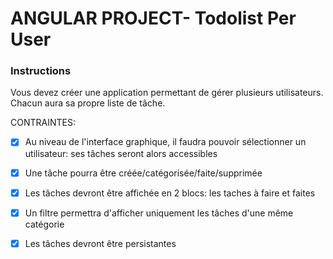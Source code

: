 # ANGULAR PROJECT- Todolist Per User

### Instructions
Vous devez créer une application permettant de gérer plusieurs utilisateurs.
Chacun aura sa propre liste de tâche.


CONTRAINTES:
- [x] Au niveau de l'interface graphique, il faudra pouvoir sélectionner un utilisateur: ses tâches seront alors accessibles
- [x] Une tâche pourra être créée/catégorisée/faite/supprimée
- [x] Les tâches devront être affichée en 2 blocs: les taches à faire et faites
- [x] Un filtre permettra d'afficher uniquement les tâches d'une même catégorie
- [x] Les tâches devront être persistantes

